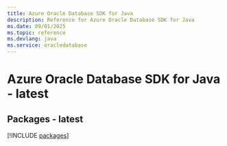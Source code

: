 ```yaml
---
title: Azure Oracle Database SDK for Java
description: Reference for Azure Oracle Database SDK for Java
ms.date: 09/01/2025
ms.topic: reference
ms.devlang: java
ms.service: oracledatabase
---
```

# Azure Oracle Database SDK for Java - latest
## Packages - latest
[!INCLUDE [packages](oracle-database-index.md)]